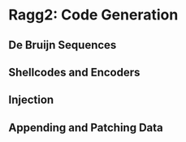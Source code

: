 # Ragg2: Code Generation

## De Bruijn Sequences
## Shellcodes and Encoders
## Injection
## Appending and Patching Data